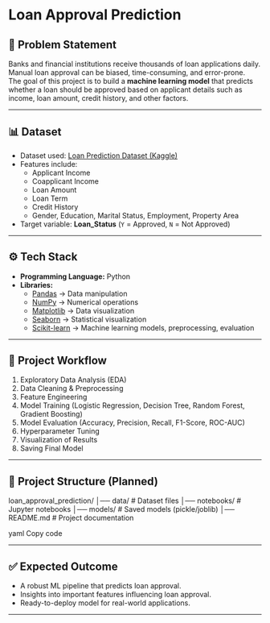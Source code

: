 # Loan Approval Prediction

## 📌 Problem Statement  
Banks and financial institutions receive thousands of loan applications daily.  
Manual loan approval can be biased, time-consuming, and error-prone.  
The goal of this project is to build a **machine learning model** that predicts whether a loan should be approved based on applicant details such as income, loan amount, credit history, and other factors.

---

## 📊 Dataset  
- Dataset used: [Loan Prediction Dataset (Kaggle)](https://www.kaggle.com/datasets/ninzaami/loan-predication-dataset)  
- Features include:
  - Applicant Income
  - Coapplicant Income
  - Loan Amount
  - Loan Term
  - Credit History
  - Gender, Education, Marital Status, Employment, Property Area  
- Target variable: **Loan_Status** (`Y` = Approved, `N` = Not Approved)

---

## ⚙️ Tech Stack  
- **Programming Language:** Python  
- **Libraries:**
  - [Pandas](https://pandas.pydata.org/) → Data manipulation  
  - [NumPy](https://numpy.org/) → Numerical operations  
  - [Matplotlib](https://matplotlib.org/) → Data visualization  
  - [Seaborn](https://seaborn.pydata.org/) → Statistical visualization  
  - [Scikit-learn](https://scikit-learn.org/) → Machine learning models, preprocessing, evaluation  

---

## 🚀 Project Workflow  
1. Exploratory Data Analysis (EDA)  
2. Data Cleaning & Preprocessing  
3. Feature Engineering  
4. Model Training (Logistic Regression, Decision Tree, Random Forest, Gradient Boosting)  
5. Model Evaluation (Accuracy, Precision, Recall, F1-Score, ROC-AUC)  
6. Hyperparameter Tuning  
7. Visualization of Results  
8. Saving Final Model  

---

## 📂 Project Structure (Planned)  
loan_approval_prediction/
│── data/ # Dataset files
│── notebooks/ # Jupyter notebooks
│── models/ # Saved models (pickle/joblib)
│── README.md # Project documentation

yaml
Copy code

---

## ✅ Expected Outcome  
- A robust ML pipeline that predicts loan approval.  
- Insights into important features influencing loan approval.  
- Ready-to-deploy model for real-world applications.  

---
